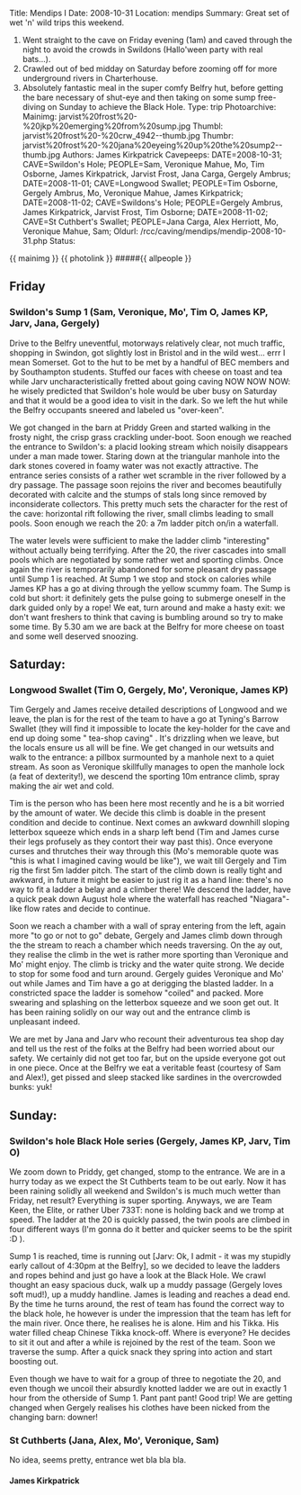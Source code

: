 Title: Mendips I
Date: 2008-10-31
Location: mendips
Summary: Great set of wet 'n' wild trips this weekend.
1) Went straight to the cave on Friday evening (1am) and caved through the night to avoid the crowds in Swildons (Hallo'ween party with real bats...).
2) Crawled out of bed midday on Saturday before zooming off for more underground rivers in Charterhouse.
3) Absolutely fantastic meal in the super comfy Belfry hut, before getting the bare necessary of shut-eye and then taking on some sump free-diving on Sunday to achieve the Black Hole.
Type: trip
Photoarchive:
Mainimg: jarvist%20frost%20-%20jkp%20emerging%20from%20sump.jpg
Thumbl: jarvist%20frost%20-%20crw_4942--thumb.jpg
Thumbr: jarvist%20frost%20-%20jana%20eyeing%20up%20the%20sump2--thumb.jpg
Authors: James Kirkpatrick
Cavepeeps: DATE=2008-10-31; CAVE=Swildon's Hole; PEOPLE=Sam, Veronique Mahue, Mo, Tim Osborne, James Kirkpatrick, Jarvist Frost, Jana Carga, Gergely Ambrus;
           DATE=2008-11-01; CAVE=Longwood Swallet; PEOPLE=Tim Osborne, Gergely Ambrus, Mo, Veronique Mahue, James Kirkpatrick;
           DATE=2008-11-02; CAVE=Swildons's Hole; PEOPLE=Gergely Ambrus, James Kirkpatrick, Jarvist Frost, Tim Osborne;
           DATE=2008-11-02; CAVE=St Cuthbert's Swallet; PEOPLE=Jana Carga, Alex Herriott, Mo, Veronique Mahue, Sam;
Oldurl: /rcc/caving/mendips/mendip-2008-10-31.php
Status:

{{ mainimg }}
{{ photolink }}
#####{{ allpeople }}

##  Friday

###  Swildon's Sump 1 (Sam, Veronique, Mo', Tim O, James KP, Jarv, Jana, Gergely)

Drive to the Belfry uneventful, motorways relatively clear, not much traffic, shopping in Swindon, got slightly lost in Bristol and in the wild west... errr I mean Somerset. Got to the hut to be met by a handful of BEC members and by Southampton students. Stuffed our faces with cheese on toast and tea while Jarv uncharacteristically fretted about going caving NOW NOW NOW: he wisely predicted that Swildon's hole would be uber busy on Saturday and that it would be a good idea to visit in the dark. So we left the hut while the Belfry occupants sneered and labeled us "over-keen".

We got changed in the barn at Priddy Green and started walking in the frosty night, the crisp grass crackling under-boot. Soon enough we reached the entrance to Swildon's: a placid looking stream which noisily disappears under a man made tower. Staring down at the triangular manhole into the dark stones covered in foamy water was not exactly attractive. The entrance series consists of a rather wet scramble in the river followed by a dry passage. The passage soon rejoins the river and becomes beautifully decorated with calcite and the stumps of stals long since removed by inconsiderate collectors. This pretty much sets the character for the rest of the cave: horizontal rift following the river, small climbs leading to small pools. Soon enough we reach the 20: a 7m ladder pitch on/in a waterfall.

The water levels were sufficient to make the ladder climb "interesting" without actually being terrifying. After the 20, the river cascades into small pools which are negotiated by some rather wet and sporting climbs. Once again the river is temporarily abandoned for some pleasant dry passage until Sump 1 is reached. At Sump 1 we stop and stock on calories while James KP has a go at diving through the yellow scummy foam. The Sump is cold but short: it definitely gets the pulse going to submerge oneself in the dark guided only by a rope! We eat, turn around and make a hasty exit: we don't want freshers to think that caving is bumbling around so try to make some time. By 5.30 am we are back at the Belfry for more cheese on toast and some well deserved snoozing.

##  Saturday:

###  Longwood Swallet (Tim O, Gergely, Mo', Veronique, James KP)

Tim Gergely and James receive detailed descriptions of Longwood and we leave, the plan is for the rest of the team to have a go at Tyning's Barrow Swallet (they will find it impossible to locate the key-holder for the cave and end up doing some " tea-shop caving" . It's drizzling when we leave, but the locals ensure us all will be fine. We get changed in our wetsuits and walk to the entrance: a pillbox surmounted by a manhole next to a quiet stream. As soon as Veronique skillfully manages to open the manhole lock (a feat of dexterity!), we descend the sporting 10m entrance climb, spray making the air wet and cold.

Tim is the person who has been here most recently and he is a bit worried by the amount of water. We decide this climb is doable in the present condition and decide to continue. Next comes an awkward downhill sloping letterbox squeeze which ends in a sharp left bend (Tim and James curse their legs profusely as they contort their way past this). Once everyone curses and thrutches their way through this (Mo's memorable quote was "this is what I imagined caving would be like"), we wait till Gergely and Tim rig the first 5m ladder pitch. The start of the climb down is really tight and awkward, in future it might be easier to just rig it as a hand line: there's no way to fit a ladder a belay and a climber there! We descend the ladder, have a quick peak down August hole where the waterfall has reached "Niagara"-like flow rates and decide to continue.

Soon we reach a chamber with a wall of spray entering from the left, again more "to go or not to go" debate, Gergely and James climb down through the the stream to reach a chamber which needs traversing. On the ay out, they realise the climb in the wet is rather more sporting than Veronique and Mo' might enjoy. The climb is tricky and the water quite strong. We decide to stop for some food and turn around. Gergely guides Veronique and Mo' out while James and Tim have a go at derigging the blasted ladder. In a constricted space the ladder is somehow "coiled" and packed. More swearing and splashing on the letterbox squeeze and we soon get out. It has been raining solidly on our way out and the entrance climb is unpleasant indeed.

We are met by Jana and Jarv who recount their adventurous tea shop day and tell us the rest of the folks at the Belfry had been worried about our safety. We certainly did not get too far, but on the upside everyone got out in one piece. Once at the Belfry we eat a veritable feast (courtesy of Sam and Alex!), get pissed and sleep stacked like sardines in the overcrowded bunks: yuk!

##  Sunday:

###  Swildon's hole Black Hole series (Gergely, James KP, Jarv, Tim O)

We zoom down to Priddy, get changed, stomp to the entrance. We are in a hurry today as we expect the St Cuthberts team to be out early. Now it has been raining solidly all weekend and Swildon's is much much wetter than Friday, net result? Everything is super sporting. Anyways, we are Team Keen, the Elite, or rather Uber 733T: none is holding back and we tromp at speed. The ladder at the 20 is quickly passed, the twin pools are climbed in four different ways (I'm gonna do it better and quicker seems to be the spirit :D ).

Sump 1 is reached, time is running out [Jarv: Ok, I admit - it was my stupidly early callout of 4:30pm at the Belfry], so we decided to leave the ladders and ropes behind and just go have a look at the Black Hole. We crawl thought an easy spacious duck, walk up a muddy passage (Gergely loves soft mud!), up a muddy handline. James is leading and reaches a dead end. By the time he turns around, the rest of team has found the correct way to the black hole, he however is under the impression that the team has left for the main river. Once there, he realises he is alone. Him and his Tikka. His water filled cheap Chinese Tikka knock-off. Where is everyone? He decides to sit it out and after a while is rejoined by the rest of the team. Soon we traverse the sump. After a quick snack they spring into action and start boosting out.

Even though we have to wait for a group of three to negotiate the 20, and even though we uncoil their absurdly knotted ladder we are out in exactly 1 hour from the otherside of Sump 1. Pant pant pant! Good trip! We are getting changed when Gergely realises his clothes have been nicked from the changing barn: downer!

###  St Cuthberts (Jana, Alex, Mo', Veronique, Sam)

No idea, seems pretty, entrance wet bla bla bla.

####  James Kirkpatrick
